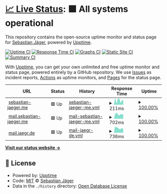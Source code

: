 # [📈 Live Status](https://status.sebastian-jaeger.me): <!--live status--> **🟩 All systems operational**

This repository contains the open-source uptime monitor and status page for [Sebastian Jäger](https://sebastian-jaeger.me), powered by [Upptime](https://github.com/upptime/upptime).

[![Uptime CI](https://github.com/se-jaeger/uptime/workflows/Uptime%20CI/badge.svg)](https://github.com/se-jaeger/uptime/actions?query=workflow%3A%22Uptime+CI%22)
[![Response Time CI](https://github.com/se-jaeger/uptime/workflows/Response%20Time%20CI/badge.svg)](https://github.com/se-jaeger/uptime/actions?query=workflow%3A%22Response+Time+CI%22)
[![Graphs CI](https://github.com/se-jaeger/uptime/workflows/Graphs%20CI/badge.svg)](https://github.com/se-jaeger/uptime/actions?query=workflow%3A%22Graphs+CI%22)
[![Static Site CI](https://github.com/se-jaeger/uptime/workflows/Static%20Site%20CI/badge.svg)](https://github.com/se-jaeger/uptime/actions?query=workflow%3A%22Static+Site+CI%22)
[![Summary CI](https://github.com/se-jaeger/uptime/workflows/Summary%20CI/badge.svg)](https://github.com/se-jaeger/uptime/actions?query=workflow%3A%22Summary+CI%22)

With [Upptime](https://upptime.js.org), you can get your own unlimited and free uptime monitor and status page, powered entirely by a GitHub repository. We use [Issues](https://github.com/se-jaeger/uptime/issues) as incident reports, [Actions](https://github.com/se-jaeger/uptime/actions) as uptime monitors, and [Pages](https://status.sebastian-jaeger.me) for the status page.

<!--start: status pages-->
<!-- This summary is generated by Upptime (https://github.com/upptime/upptime) -->
<!-- Do not edit this manually, your changes will be overwritten -->
<!-- prettier-ignore -->
| URL | Status | History | Response Time | Uptime |
| --- | ------ | ------- | ------------- | ------ |
| <img alt="" src="https://icons.duckduckgo.com/ip3/sebastian-jaeger.me.ico" height="13"> [sebastian-jaeger.me](https://sebastian-jaeger.me) | 🟩 Up | [sebastian-jaeger-me.yml](https://github.com/se-jaeger/uptime/commits/HEAD/history/sebastian-jaeger-me.yml) | <details><summary><img alt="Response time graph" src="./graphs/sebastian-jaeger-me/response-time-week.png" height="20"> 211ms</summary><br><a href="https://status.sebastian-jaeger.me/history/sebastian-jaeger-me"><img alt="Response time 223" src="https://img.shields.io/endpoint?url=https%3A%2F%2Fraw.githubusercontent.com%2Fse-jaeger%2Fuptime%2FHEAD%2Fapi%2Fsebastian-jaeger-me%2Fresponse-time.json"></a><br><a href="https://status.sebastian-jaeger.me/history/sebastian-jaeger-me"><img alt="24-hour response time 321" src="https://img.shields.io/endpoint?url=https%3A%2F%2Fraw.githubusercontent.com%2Fse-jaeger%2Fuptime%2FHEAD%2Fapi%2Fsebastian-jaeger-me%2Fresponse-time-day.json"></a><br><a href="https://status.sebastian-jaeger.me/history/sebastian-jaeger-me"><img alt="7-day response time 211" src="https://img.shields.io/endpoint?url=https%3A%2F%2Fraw.githubusercontent.com%2Fse-jaeger%2Fuptime%2FHEAD%2Fapi%2Fsebastian-jaeger-me%2Fresponse-time-week.json"></a><br><a href="https://status.sebastian-jaeger.me/history/sebastian-jaeger-me"><img alt="30-day response time 226" src="https://img.shields.io/endpoint?url=https%3A%2F%2Fraw.githubusercontent.com%2Fse-jaeger%2Fuptime%2FHEAD%2Fapi%2Fsebastian-jaeger-me%2Fresponse-time-month.json"></a><br><a href="https://status.sebastian-jaeger.me/history/sebastian-jaeger-me"><img alt="1-year response time 223" src="https://img.shields.io/endpoint?url=https%3A%2F%2Fraw.githubusercontent.com%2Fse-jaeger%2Fuptime%2FHEAD%2Fapi%2Fsebastian-jaeger-me%2Fresponse-time-year.json"></a></details> | <details><summary><a href="https://status.sebastian-jaeger.me/history/sebastian-jaeger-me">100.00%</a></summary><a href="https://status.sebastian-jaeger.me/history/sebastian-jaeger-me"><img alt="All-time uptime 99.99%" src="https://img.shields.io/endpoint?url=https%3A%2F%2Fraw.githubusercontent.com%2Fse-jaeger%2Fuptime%2FHEAD%2Fapi%2Fsebastian-jaeger-me%2Fuptime.json"></a><br><a href="https://status.sebastian-jaeger.me/history/sebastian-jaeger-me"><img alt="24-hour uptime 100.00%" src="https://img.shields.io/endpoint?url=https%3A%2F%2Fraw.githubusercontent.com%2Fse-jaeger%2Fuptime%2FHEAD%2Fapi%2Fsebastian-jaeger-me%2Fuptime-day.json"></a><br><a href="https://status.sebastian-jaeger.me/history/sebastian-jaeger-me"><img alt="7-day uptime 100.00%" src="https://img.shields.io/endpoint?url=https%3A%2F%2Fraw.githubusercontent.com%2Fse-jaeger%2Fuptime%2FHEAD%2Fapi%2Fsebastian-jaeger-me%2Fuptime-week.json"></a><br><a href="https://status.sebastian-jaeger.me/history/sebastian-jaeger-me"><img alt="30-day uptime 100.00%" src="https://img.shields.io/endpoint?url=https%3A%2F%2Fraw.githubusercontent.com%2Fse-jaeger%2Fuptime%2FHEAD%2Fapi%2Fsebastian-jaeger-me%2Fuptime-month.json"></a><br><a href="https://status.sebastian-jaeger.me/history/sebastian-jaeger-me"><img alt="1-year uptime 99.99%" src="https://img.shields.io/endpoint?url=https%3A%2F%2Fraw.githubusercontent.com%2Fse-jaeger%2Fuptime%2FHEAD%2Fapi%2Fsebastian-jaeger-me%2Fuptime-year.json"></a></details>
| <img alt="" src="https://icons.duckduckgo.com/ip3/mail.sebastian-jaeger.me.ico" height="13"> [mail.sebastian-jaeger.me](https://mail.sebastian-jaeger.me) | 🟩 Up | [mail-sebastian-jaeger-me.yml](https://github.com/se-jaeger/uptime/commits/HEAD/history/mail-sebastian-jaeger-me.yml) | <details><summary><img alt="Response time graph" src="./graphs/mail-sebastian-jaeger-me/response-time-week.png" height="20"> 702ms</summary><br><a href="https://status.sebastian-jaeger.me/history/mail-sebastian-jaeger-me"><img alt="Response time 1088" src="https://img.shields.io/endpoint?url=https%3A%2F%2Fraw.githubusercontent.com%2Fse-jaeger%2Fuptime%2FHEAD%2Fapi%2Fmail-sebastian-jaeger-me%2Fresponse-time.json"></a><br><a href="https://status.sebastian-jaeger.me/history/mail-sebastian-jaeger-me"><img alt="24-hour response time 687" src="https://img.shields.io/endpoint?url=https%3A%2F%2Fraw.githubusercontent.com%2Fse-jaeger%2Fuptime%2FHEAD%2Fapi%2Fmail-sebastian-jaeger-me%2Fresponse-time-day.json"></a><br><a href="https://status.sebastian-jaeger.me/history/mail-sebastian-jaeger-me"><img alt="7-day response time 702" src="https://img.shields.io/endpoint?url=https%3A%2F%2Fraw.githubusercontent.com%2Fse-jaeger%2Fuptime%2FHEAD%2Fapi%2Fmail-sebastian-jaeger-me%2Fresponse-time-week.json"></a><br><a href="https://status.sebastian-jaeger.me/history/mail-sebastian-jaeger-me"><img alt="30-day response time 724" src="https://img.shields.io/endpoint?url=https%3A%2F%2Fraw.githubusercontent.com%2Fse-jaeger%2Fuptime%2FHEAD%2Fapi%2Fmail-sebastian-jaeger-me%2Fresponse-time-month.json"></a><br><a href="https://status.sebastian-jaeger.me/history/mail-sebastian-jaeger-me"><img alt="1-year response time 1115" src="https://img.shields.io/endpoint?url=https%3A%2F%2Fraw.githubusercontent.com%2Fse-jaeger%2Fuptime%2FHEAD%2Fapi%2Fmail-sebastian-jaeger-me%2Fresponse-time-year.json"></a></details> | <details><summary><a href="https://status.sebastian-jaeger.me/history/mail-sebastian-jaeger-me">100.00%</a></summary><a href="https://status.sebastian-jaeger.me/history/mail-sebastian-jaeger-me"><img alt="All-time uptime 99.81%" src="https://img.shields.io/endpoint?url=https%3A%2F%2Fraw.githubusercontent.com%2Fse-jaeger%2Fuptime%2FHEAD%2Fapi%2Fmail-sebastian-jaeger-me%2Fuptime.json"></a><br><a href="https://status.sebastian-jaeger.me/history/mail-sebastian-jaeger-me"><img alt="24-hour uptime 100.00%" src="https://img.shields.io/endpoint?url=https%3A%2F%2Fraw.githubusercontent.com%2Fse-jaeger%2Fuptime%2FHEAD%2Fapi%2Fmail-sebastian-jaeger-me%2Fuptime-day.json"></a><br><a href="https://status.sebastian-jaeger.me/history/mail-sebastian-jaeger-me"><img alt="7-day uptime 100.00%" src="https://img.shields.io/endpoint?url=https%3A%2F%2Fraw.githubusercontent.com%2Fse-jaeger%2Fuptime%2FHEAD%2Fapi%2Fmail-sebastian-jaeger-me%2Fuptime-week.json"></a><br><a href="https://status.sebastian-jaeger.me/history/mail-sebastian-jaeger-me"><img alt="30-day uptime 100.00%" src="https://img.shields.io/endpoint?url=https%3A%2F%2Fraw.githubusercontent.com%2Fse-jaeger%2Fuptime%2FHEAD%2Fapi%2Fmail-sebastian-jaeger-me%2Fuptime-month.json"></a><br><a href="https://status.sebastian-jaeger.me/history/mail-sebastian-jaeger-me"><img alt="1-year uptime 99.79%" src="https://img.shields.io/endpoint?url=https%3A%2F%2Fraw.githubusercontent.com%2Fse-jaeger%2Fuptime%2FHEAD%2Fapi%2Fmail-sebastian-jaeger-me%2Fuptime-year.json"></a></details>
| <img alt="" src="https://icons.duckduckgo.com/ip3/mail.jaegr.de.ico" height="13"> [mail.jaegr.de](https://mail.jaegr.de) | 🟩 Up | [mail-jaegr-de.yml](https://github.com/se-jaeger/uptime/commits/HEAD/history/mail-jaegr-de.yml) | <details><summary><img alt="Response time graph" src="./graphs/mail-jaegr-de/response-time-week.png" height="20"> 736ms</summary><br><a href="https://status.sebastian-jaeger.me/history/mail-jaegr-de"><img alt="Response time 989" src="https://img.shields.io/endpoint?url=https%3A%2F%2Fraw.githubusercontent.com%2Fse-jaeger%2Fuptime%2FHEAD%2Fapi%2Fmail-jaegr-de%2Fresponse-time.json"></a><br><a href="https://status.sebastian-jaeger.me/history/mail-jaegr-de"><img alt="24-hour response time 981" src="https://img.shields.io/endpoint?url=https%3A%2F%2Fraw.githubusercontent.com%2Fse-jaeger%2Fuptime%2FHEAD%2Fapi%2Fmail-jaegr-de%2Fresponse-time-day.json"></a><br><a href="https://status.sebastian-jaeger.me/history/mail-jaegr-de"><img alt="7-day response time 736" src="https://img.shields.io/endpoint?url=https%3A%2F%2Fraw.githubusercontent.com%2Fse-jaeger%2Fuptime%2FHEAD%2Fapi%2Fmail-jaegr-de%2Fresponse-time-week.json"></a><br><a href="https://status.sebastian-jaeger.me/history/mail-jaegr-de"><img alt="30-day response time 780" src="https://img.shields.io/endpoint?url=https%3A%2F%2Fraw.githubusercontent.com%2Fse-jaeger%2Fuptime%2FHEAD%2Fapi%2Fmail-jaegr-de%2Fresponse-time-month.json"></a><br><a href="https://status.sebastian-jaeger.me/history/mail-jaegr-de"><img alt="1-year response time 1008" src="https://img.shields.io/endpoint?url=https%3A%2F%2Fraw.githubusercontent.com%2Fse-jaeger%2Fuptime%2FHEAD%2Fapi%2Fmail-jaegr-de%2Fresponse-time-year.json"></a></details> | <details><summary><a href="https://status.sebastian-jaeger.me/history/mail-jaegr-de">100.00%</a></summary><a href="https://status.sebastian-jaeger.me/history/mail-jaegr-de"><img alt="All-time uptime 99.95%" src="https://img.shields.io/endpoint?url=https%3A%2F%2Fraw.githubusercontent.com%2Fse-jaeger%2Fuptime%2FHEAD%2Fapi%2Fmail-jaegr-de%2Fuptime.json"></a><br><a href="https://status.sebastian-jaeger.me/history/mail-jaegr-de"><img alt="24-hour uptime 100.00%" src="https://img.shields.io/endpoint?url=https%3A%2F%2Fraw.githubusercontent.com%2Fse-jaeger%2Fuptime%2FHEAD%2Fapi%2Fmail-jaegr-de%2Fuptime-day.json"></a><br><a href="https://status.sebastian-jaeger.me/history/mail-jaegr-de"><img alt="7-day uptime 100.00%" src="https://img.shields.io/endpoint?url=https%3A%2F%2Fraw.githubusercontent.com%2Fse-jaeger%2Fuptime%2FHEAD%2Fapi%2Fmail-jaegr-de%2Fuptime-week.json"></a><br><a href="https://status.sebastian-jaeger.me/history/mail-jaegr-de"><img alt="30-day uptime 100.00%" src="https://img.shields.io/endpoint?url=https%3A%2F%2Fraw.githubusercontent.com%2Fse-jaeger%2Fuptime%2FHEAD%2Fapi%2Fmail-jaegr-de%2Fuptime-month.json"></a><br><a href="https://status.sebastian-jaeger.me/history/mail-jaegr-de"><img alt="1-year uptime 99.94%" src="https://img.shields.io/endpoint?url=https%3A%2F%2Fraw.githubusercontent.com%2Fse-jaeger%2Fuptime%2FHEAD%2Fapi%2Fmail-jaegr-de%2Fuptime-year.json"></a></details>

<!--end: status pages-->

[**Visit our status website →**](https://status.sebastian-jaeger.me)

## 📄 License

- Powered by: [Upptime](https://github.com/upptime/upptime)
- Code: [MIT](./LICENSE) © [Sebastian Jäger](https://sebastian-jaeger.me)
- Data in the `./history` directory: [Open Database License](https://opendatacommons.org/licenses/odbl/1-0/)
